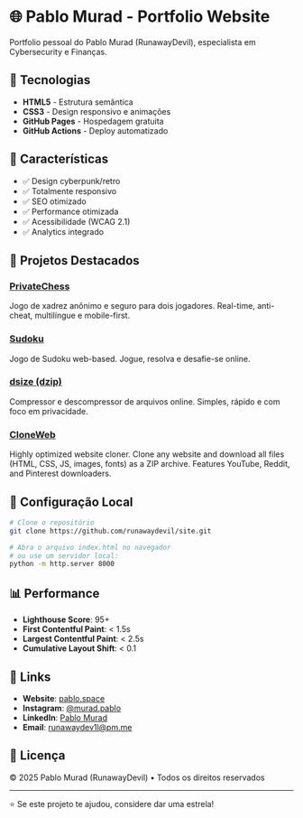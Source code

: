 # 🌐 Pablo Murad - Portfolio Website

Portfolio pessoal do Pablo Murad (RunawayDevil), especialista em Cybersecurity e Finanças.

## 🚀 Tecnologias

- **HTML5** - Estrutura semântica
- **CSS3** - Design responsivo e animações
- **GitHub Pages** - Hospedagem gratuita
- **GitHub Actions** - Deploy automatizado

## 🎨 Características

- ✅ Design cyberpunk/retro
- ✅ Totalmente responsivo
- ✅ SEO otimizado
- ✅ Performance otimizada
- ✅ Acessibilidade (WCAG 2.1)
- ✅ Analytics integrado

## 📱 Projetos Destacados

### [PrivateChess](https://github.com/runawaydevil/privatechess)
Jogo de xadrez anônimo e seguro para dois jogadores. Real-time, anti-cheat, multilíngue e mobile-first.

### [Sudoku](https://github.com/runawaydevil/sudoku)
Jogo de Sudoku web-based. Jogue, resolva e desafie-se online.

### [dsize (dzip)](https://github.com/runawaydevil/dsize)
Compressor e descompressor de arquivos online. Simples, rápido e com foco em privacidade.

### [CloneWeb](https://github.com/runawaydevil/cloneweb.online)
Highly optimized website cloner. Clone any website and download all files (HTML, CSS, JS, images, fonts) as a ZIP archive. Features YouTube, Reddit, and Pinterest downloaders.

## 🔧 Configuração Local

```bash
# Clone o repositório
git clone https://github.com/runawaydevil/site.git

# Abra o arquivo index.html no navegador
# ou use um servidor local:
python -m http.server 8000
```

## 📊 Performance

- **Lighthouse Score**: 95+
- **First Contentful Paint**: < 1.5s
- **Largest Contentful Paint**: < 2.5s
- **Cumulative Layout Shift**: < 0.1

## 🔗 Links

- **Website**: [pablo.space](https://pablo.space)
- **Instagram**: [@murad.pablo](https://instagram.com/murad.pablo)
- **LinkedIn**: [Pablo Murad](https://www.linkedin.com/in/pablomurad/)
- **Email**: runawaydev1l@pm.me

## 📄 Licença

© 2025 Pablo Murad (RunawayDevil) • Todos os direitos reservados

---

⭐ Se este projeto te ajudou, considere dar uma estrela! 